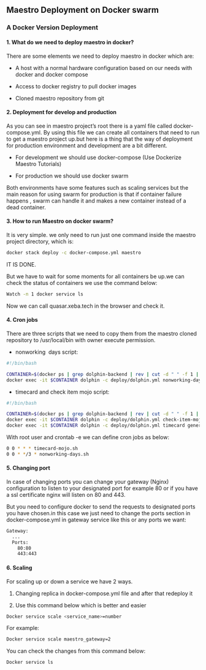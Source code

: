 ## Maestro Deployment on Docker swarm

### A Docker Version Deployment

#### 1. What do we need to deploy maestro in docker?

There are some elements we need to deploy maestro in docker which are:

* A host with a normal hardware configuration based on our needs with docker and docker compose

* Access to docker registry to pull docker images

* Cloned maestro repository from git

#### 2. Deployment for develop and production

As you can see in maestro project’s root there is a yaml file called docker-compose.yml. By using this file we can create all containers that need to run to get a maestro project up.but here is a thing that the way of deployment for production environment and development are a bit different.

* For development we should use docker-compose (Use Dockerize Maestro Tutorials)

* For production we should use docker swarm

Both environments have some features such as scaling services but the main reason for using swarm for production is that if container failure happens , swarm can handle it and makes a new container instead of a dead container.

#### 3. How to run Maestro on docker swarm?

It is very simple. we only need to run just one command inside the maestro project directory, which is:

```bash
docker stack deploy -c docker-compose.yml maestro
```

IT IS DONE.

But we have to wait for some moments for all containers be up.we can check the status of containers we use the command below:

```bash
Watch -n 1 docker service ls
```

Now we can call quasar.xeba.tech in the browser and check it.

#### 4. Cron jobs

There are three scripts that we need to copy them from the maestro cloned repository to /usr/local/bin with owner execute permission.

* nonworking  days script:

```bash
#!/bin/bash

CONTAINER=$(docker ps | grep dolphin-backend | rev | cut -d " " -f 1 | rev | head -1)
docker exec -it $CONTAINER dolphin -c deploy/dolphin.yml nonworking-days start
```

* timecard and check item mojo script:

```bash
#!/bin/bash

CONTAINER=$(docker ps | grep dolphin-backend | rev | cut -d " " -f 1 | rev | head -1)
docker exec -it $CONTAINER dolphin -c deploy/dolphin.yml check-item-mojo
docker exec -it $CONTAINER dolphin -c deploy/dolphin.yml timecard generate
```

With root user and crontab -e we can define cron jobs as below:

```bash
0 0 * * * timecard-mojo.sh
0 0 * */3 * nonworking-days.sh
```

#### 5. Changing port
In case of changing ports you can change your gateway (Nginx) configuration to listen to your designated port for example 80 or if you have a ssl certificate nginx will listen on 80 and 443.

But you need to configure docker to send the requests to designated ports you have chosen.in this case we just need to change the ports section in docker-compose.yml in gateway service like this or any ports we want:

```bash
Gateway:
  ...
  Ports:
    80:80
    443:443
```

#### 6. Scaling

For scaling up or down a service we have 2 ways.

1. Changing replica in docker-compose.yml file and after that redeploy it

2. Use this command below which is better and easier

```bash
Docker service scale <service_name>=number
```

For example:

```bash
Docker service scale maestro_gateway=2
```

You can check the changes from this command below:

```bash
Docker service ls
```
